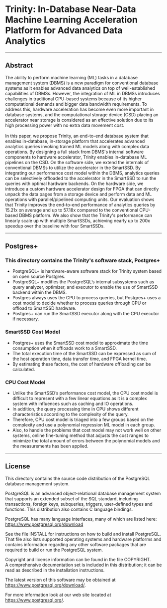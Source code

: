 # Trinity: In-Database Near-Data Machine Learning Acceleration Platform for Advanced Data Analytics
---
## Abstract

The ability to perform machine learning (ML) tasks in a database management system (DBMS) is a new paradigm for conventional database systems as it enables advanced data analytics on top of well-established capabilities of DBMSs. However, the integration of ML in DBMSs introduces challenges in traditional CPU-based systems because of its higher computational demands and bigger data bandwidth requirements. To address this, hardware acceleration has become even more important in database systems, and the computational storage device (CSD) placing an accelerator near storage is considered as an effective solution due to its high processing power with no extra data movement cost. <br> <br> In this paper, we propose Trinity, an end-to-end database system that enables in-database, in-storage platform that accelerates advanced analytics queries invoking trained ML models along with complex data operations. By designing a full stack from DBMS's internal software components to hardware accelerator, Trinity enables in-database ML pipelines on the CSD. On the software side, we extend the internals of conventional DBMSs to utilize the accelerator in the SmartSSD. By integrating our performance cost model within the DBMS, analytics queries can be selectively offloaded to the accelerator in the SmartSSD to run the queries with optimal hardware backends. On the hardware side, we introduce a custom hardware accelerator design for FPGA that can directly unpack the data pages from a storage device and perform data and ML operations with parallel/pipelined computing units. Our evaluation shows that Trinity improves the end-to-end performance of analytics queries by 15.21x on average and up to 57.18x compared to the conventional CPU-based DBMS platform. We also show that the Trinity's performance can linearly scale up with multiple SmartSSDs, achieving nearly up to 200x speedup over the baseline with four SmartSSDs.

---
## Postgres+
### This directory contains the Trinity's software stack, Postgres+
- PostgreSQL+ is hardware-aware software stack for Trinity system based on open source Postgres. 
- PostgreSQL+ modifies the PostgreSQL’s internal subsystems such as query analyzer, optimizer, and executor to enable the use of SmartSSD backend within the DBMS.
- Postgres always uses the CPU to process queries, but Postgres+ uses a cost model to decide whether to process queries through CPU or offload to SmartSSD hardware. 
- Postgres+ can run the SmartSSD executor along with the CPU executor if necessary.  

### SmartSSD Cost Model
- Postgres+ uses the SmartSSD cost model to approximate the time consumption when it offloads work to a SmartSSD. 
- The total execution time of the SmartSSD can be expressed as sum of the host operation time, data transfer time, and FPGA kernel time. 
- By estimating these factors, the cost of hardware offloading can be calculated.

### CPU Cost Model
- Unlike the SmartSSD’s performance cost model, the CPU cost model is difficult to represent with a few linear equations as it is a complex system with influences such as caching and IO operations. 
- In addition, the query processing time in CPU shows different characteristics according to the complexity of the query. 
- Therefore, CPU cost model is triaged into a few groups based on the complexity and use a polynomial regression ML model in each group. 
- Also, to handle the problems that cost model may not work well on other systems, online fine-tuning method that adjusts the cost ranges to minimize the total amount of errors between the polynomial models and the measurements has been applied.
---
## License

This directory contains the source code distribution of the PostgreSQL database management system.

PostgreSQL is an advanced object-relational database management system that supports an extended subset of the SQL standard, including transactions, foreign keys, subqueries, triggers, user-defined types and functions. 
This distribution also contains C language bindings.

PostgreSQL has many language interfaces, many of which are listed here: <br>
	https://www.postgresql.org/download

See the file INSTALL for instructions on how to build and install PostgreSQL.  
That file also lists supported operating systems and hardware platforms and contains information regarding any other software packages that are required to build or run the PostgreSQL system.  

Copyright and license information can be found in the file COPYRIGHT.  
A comprehensive documentation set is included in this distribution; it can be read as described in the installation instructions.

The latest version of this software may be obtained at <br>
	  https://www.postgresql.org/download/.  

For more information look at our web site located at <br>
	  https://www.postgresql.org/.